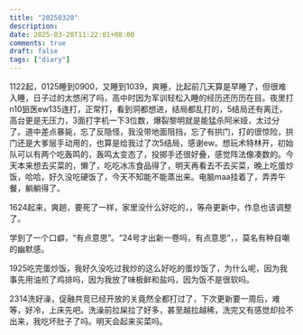 ```yaml
---
title: "20250320"
description: 
date: 2025-03-20T11:22:01+08:00
comments: true
draft: false
tags: ["diary"]
---
```

1122起，0125睡到0900，又睡到1039，爽睡，比起前几天算是早睡了，但很难入睡，日子过的太悠闲了吗，高中时因为军训轻松入睡的经历还历历在目。夜里打n10狙医ew135连打，正常打，看到洞都想进，结局都乱打的，5结局还有离迁，高台更是无压力，3面打字机一下3位数，爆裂黎明就是能猛杀阿米娅，太过分了。道中差点暴毙，忘了反隐怪，我没带地面阻挡，忘了有拱门，打的很惊险，拱门还是大爹层手动用的，也算是给我过了次5结局，感谢ew。想玩术特林开，初始队可以有两个吃轰鸣的，轰鸣太变态了，投掷手还很好叠，感觉阵法像凑数的。今天本来想去买菜的，懒了，吃吃冰冻食品得了，明天再看去不去买菜，晚上吃蛋炒饭，哈哈，好久没吃硬饭了，今天不知能不能蒸出来。电脑maa挂着了，弄弄午餐，躺躺得了。

1624起来，爽趟，要死了一样，家里没什么好吃的，，等舟更新中，作息也该调整了。

学到了一个口癖，“有点意思”。“24号才出新一卷吗，有点意思”，，莫名有种自嘲的幽默感。

1925吃完蛋炒饭，我好久没吃过我炒的这么好吃的蛋炒饭了，为什么呢，因为我事先用油煎了鸡排吗，因为我放了味极鲜和盐吗，因为饭不是很软吗。

2314洗好澡，促融共竞已经开放的关竟然全都打过了，下次更新要一周后，难等，好冷，上床先吧。洗澡前拉屎拉了好多，甚至越拉越稀，洗完又有感觉却拉不出来，我吃坏肚子了吗。明天会起来买菜吗。
